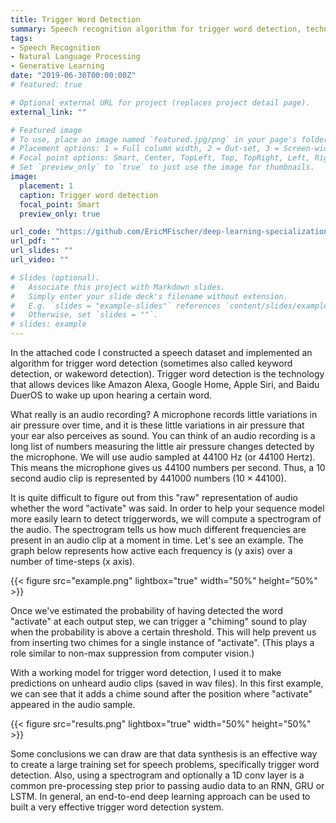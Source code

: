 ```yaml
---
title: Trigger Word Detection
summary: Speech recognition algorithm for trigger word detection, technology behind Alexa, Google Home, and Siri
tags:
- Speech Recognition
- Natural Language Processing
- Generative Learning
date: "2019-06-30T00:00:00Z"
# featured: true

# Optional external URL for project (replaces project detail page).
external_link: ""

# Featured image
# To use, place an image named `featured.jpg/png` in your page's folder.
# Placement options: 1 = Full column width, 2 = Out-set, 3 = Screen-width
# Focal point options: Smart, Center, TopLeft, Top, TopRight, Left, Right, BottomLeft, Bottom, BottomRight
# Set `preview_only` to `true` to just use the image for thumbnails.
image:
  placement: 1
  caption: Trigger word detection
  focal_point: Smart
  preview_only: true

url_code: "https://github.com/EricMFischer/deep-learning-specialization-coursera/blob/master/sequence-models/Week3/Trigger%20word%20detection/Trigger%20word%20detection%20-%20v1.ipynb"
url_pdf: ""
url_slides: ""
url_video: ""

# Slides (optional).
#   Associate this project with Markdown slides.
#   Simply enter your slide deck's filename without extension.
#   E.g. `slides = "example-slides"` references `content/slides/example-slides.md`.
#   Otherwise, set `slides = ""`.
# slides: example
---
```


In the attached code I constructed a speech dataset and implemented an algorithm for trigger word detection (sometimes also called keyword detection, or wakeword detection). Trigger word detection is the technology that allows devices like Amazon Alexa, Google Home, Apple Siri, and Baidu DuerOS to wake up upon hearing a certain word.

What really is an audio recording? A microphone records little variations in air pressure over time, and it is these little variations in air pressure that your ear also perceives as sound. You can think of an audio recording is a long list of numbers measuring the little air pressure changes detected by the microphone. We will use audio sampled at $44100$ Hz (or $44100$ Hertz). This means the microphone gives us $44100$ numbers per second. Thus, a $10$ second audio clip is represented by $441000$ numbers ($10 \times 44100$).

It is quite difficult to figure out from this "raw" representation of audio whether the word "activate" was said. In order to help your sequence model more easily learn to detect triggerwords, we will compute a spectrogram of the audio. The spectrogram tells us how much different frequencies are present in an audio clip at a moment in time. Let's see an example. The graph below represents how active each frequency is (y axis) over a number of time-steps (x axis).

{{< figure src="example.png" lightbox="true" width="50%" height="50%" >}}

Once we've estimated the probability of having detected the word "activate" at each output step, we can trigger a "chiming" sound to play when the probability is above a certain threshold. This will help prevent us from inserting two chimes for a single instance of "activate". (This plays a role similar to non-max suppression from computer vision.)

With a working model for trigger word detection, I used it to make predictions on unheard audio clips (saved in wav files). In this first example, we can see that it adds a chime sound after the position where "activate" appeared in the audio sample.

{{< figure src="results.png" lightbox="true" width="50%" height="50%" >}}

Some conclusions we can draw are that data synthesis is an effective way to create a large training set for speech problems, specifically trigger word detection. Also, using a spectrogram and optionally a 1D conv layer is a common pre-processing step prior to passing audio data to an RNN, GRU or LSTM. In general, an end-to-end deep learning approach can be used to built a very effective trigger word detection system.
